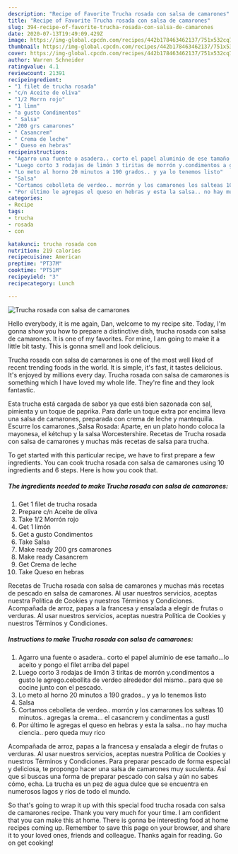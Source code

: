 ```yaml
---
description: "Recipe of Favorite Trucha rosada con salsa de camarones"
title: "Recipe of Favorite Trucha rosada con salsa de camarones"
slug: 394-recipe-of-favorite-trucha-rosada-con-salsa-de-camarones
date: 2020-07-13T19:49:09.429Z
image: https://img-global.cpcdn.com/recipes/442b178463462137/751x532cq70/trucha-rosada-con-salsa-de-camarones-foto-principal.jpg
thumbnail: https://img-global.cpcdn.com/recipes/442b178463462137/751x532cq70/trucha-rosada-con-salsa-de-camarones-foto-principal.jpg
cover: https://img-global.cpcdn.com/recipes/442b178463462137/751x532cq70/trucha-rosada-con-salsa-de-camarones-foto-principal.jpg
author: Warren Schneider
ratingvalue: 4.1
reviewcount: 21391
recipeingredient:
- "1 filet de trucha rosada"
- "c/n Aceite de oliva"
- "1/2 Morrn rojo"
- "1 limn"
- "a gusto Condimentos"
- " Salsa"
- "200 grs camarones"
- " Casancrem"
- " Crema de leche"
- " Queso en hebras"
recipeinstructions:
- "Agarro una fuente o asadera.. corto el papel aluminio de ese tamaño...lo aceito y pongo el filet arriba del papel"
- "Luego corto 3 rodajas de limón 3 tiritas de morrón y.condimentos a gusto le agrego.cebollita de verdeo alrededor del mismo.. para que se cocine junto con el pescado."
- "Lo meto al horno 20 minutos a 190 grados.. y ya lo tenemos listo"
- "Salsa"
- "Cortamos cebolleta de verdeo.. morrón y los camarones los salteas 10 minutos.. agregas la crema... el casancrem y condimentas a gustl"
- "Por último le agregas el queso en hebras y esta la salsa.. no hay mucha ciencia.. pero queda muy rico"
categories:
- Recipe
tags:
- trucha
- rosada
- con

katakunci: trucha rosada con 
nutrition: 219 calories
recipecuisine: American
preptime: "PT37M"
cooktime: "PT51M"
recipeyield: "3"
recipecategory: Lunch

---
```



![Trucha rosada con salsa de camarones](https://img-global.cpcdn.com/recipes/442b178463462137/751x532cq70/trucha-rosada-con-salsa-de-camarones-foto-principal.jpg)

Hello everybody, it is me again, Dan, welcome to my recipe site. Today, I'm gonna show you how to prepare a distinctive dish, trucha rosada con salsa de camarones. It is one of my favorites. For mine, I am going to make it a little bit tasty. This is gonna smell and look delicious.

Trucha rosada con salsa de camarones is one of the most well liked of recent trending foods in the world. It is simple, it's fast, it tastes delicious. It's enjoyed by millions every day. Trucha rosada con salsa de camarones is something which I have loved my whole life. They're fine and they look fantastic.

Esta trucha está cargada de sabor ya que está bien sazonada con sal, pimienta y un toque de paprika. Para darle un toque extra por encima lleva una salsa de camarones, preparada con crema de leche y mantequilla. Escurre los camarones.,Salsa Rosada: Aparte, en un plato hondo coloca la mayonesa, el kétchup y la salsa Worcestershire. Recetas de Trucha rosada con salsa de camarones y muchas más recetas de salsa para trucha.


To get started with this particular recipe, we have to first prepare a few ingredients. You can cook trucha rosada con salsa de camarones using 10 ingredients and 6 steps. Here is how you cook that.

<!--inarticleads1-->

##### The ingredients needed to make Trucha rosada con salsa de camarones:

1. Get 1 filet de trucha rosada
1. Prepare c/n Aceite de oliva
1. Take 1/2 Morrón rojo
1. Get 1 limón
1. Get a gusto Condimentos
1. Take  Salsa
1. Make ready 200 grs camarones
1. Make ready  Casancrem
1. Get  Crema de leche
1. Take  Queso en hebras


Recetas de Trucha rosada con salsa de camarones y muchas más recetas de pescado en salsa de camarones. Al usar nuestros servicios, aceptas nuestra Política de Cookies y nuestros Términos y Condiciones. Acompañada de arroz, papas a la francesa y ensalada a elegir de frutas o verduras. Al usar nuestros servicios, aceptas nuestra Política de Cookies y nuestros Términos y Condiciones. 

<!--inarticleads2-->

##### Instructions to make Trucha rosada con salsa de camarones:

1. Agarro una fuente o asadera.. corto el papel aluminio de ese tamaño...lo aceito y pongo el filet arriba del papel
1. Luego corto 3 rodajas de limón 3 tiritas de morrón y.condimentos a gusto le agrego.cebollita de verdeo alrededor del mismo.. para que se cocine junto con el pescado.
1. Lo meto al horno 20 minutos a 190 grados.. y ya lo tenemos listo
1. Salsa
1. Cortamos cebolleta de verdeo.. morrón y los camarones los salteas 10 minutos.. agregas la crema... el casancrem y condimentas a gustl
1. Por último le agregas el queso en hebras y esta la salsa.. no hay mucha ciencia.. pero queda muy rico


Acompañada de arroz, papas a la francesa y ensalada a elegir de frutas o verduras. Al usar nuestros servicios, aceptas nuestra Política de Cookies y nuestros Términos y Condiciones. Para preparar pescado de forma especial y deliciosa, te propongo hacer una salsa de camarones muy suculenta. Así que si buscas una forma de preparar pescado con salsa y aún no sabes cómo, echa. La trucha es un pez de agua dulce que se encuentra en numerosos lagos y ríos de todo el mundo. 

So that's going to wrap it up with this special food trucha rosada con salsa de camarones recipe. Thank you very much for your time. I am confident that you can make this at home. There is gonna be interesting food at home recipes coming up. Remember to save this page on your browser, and share it to your loved ones, friends and colleague. Thanks again for reading. Go on get cooking!
